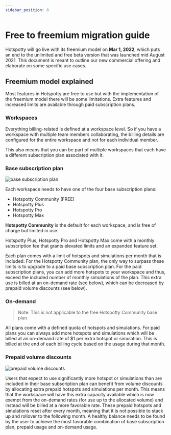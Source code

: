 ```yaml
---
sidebar_position: 8
---
```


# Free to freemium migration guide

Hotspotty will go live with its freemium model on **Mar 1, 2022**, which puts an end to the unlimited and free beta version that was launched mid August 2021. This document is meant to outline our new commercial offering and elaborate on some specific use cases.

## Freemium model explained

Most features in Hotspotty are free to use but with the implementation of the freemium model there will be some limitations. Extra features and increased limits are available through paid subscription plans.

### Workspaces

Everything billing-related is defined at a workspace level. So if you have a workspace with multiple team members collaborating, the billing details are configured for the entire workspace and not for each individual member.

This also means that you can be part of multiple workspaces that each have a different subscription plan associated with it.

### Base subscription plan

![base subscription plan](/img/workspace/freemium-model-explained-1.png)

Each workspace needs to have one of the four base subscription plans:

- Hotspotty Community (FREE)
- Hotspotty Plus
- Hotspotty Pro
- Hotspotty Max

**Hotspotty Community** is the default for each workspace, and is free of charge but limited in use.

Hotspotty Plus, Hotspotty Pro and Hotspotty Max come with a monthly subscription fee that grants elevated limits and an expanded feature set.

Each plan comes with a limit of hotspots and simulations per month that is included. For the Hotspotty Community plan, the only way to surpass these limits is to upgrade to a paid base subscription plan. For the paid subscription plans, you can add more hotspots to your workspace and thus, exceed the included number of monthly simulations of the plan. This extra use is billed at an on-demand rate (see below), which can be decreased by prepaid volume discounts (see below).

### On-demand

> Note: This is not applicable to the free Hotspotty Community base plan.

All plans come with a defined quota of hotspots and simulations. For paid plans you can always add more hotspots and simulations which will be billed at an on-demand rate of $1 per extra hotspot or simulation. This is billed at the end of each billing cycle based on the usage during that month.

### Prepaid volume discounts

![prepaid volume discounts](/img/workspace/freemium-model-explained-2.png)

Users that expect to use significantly more hotspot or simulations than are included in their base subscription plan can benefit from volume discounts by allocating extra prepaid hotspots and simulations per month. This means that the workspace will have this extra capacity available which is now exempt from the on-demand rates (for use up to the allocated volume) and instead will be billed at a more favorable rate. These prepaid hotspots and simulations reset after every month, meaning that it is not possible to stack up and rollover to the following month. A healthy balance needs to be found by the user to achieve the most favorable combination of base subscription plan, prepaid usage and on-demand usage.
